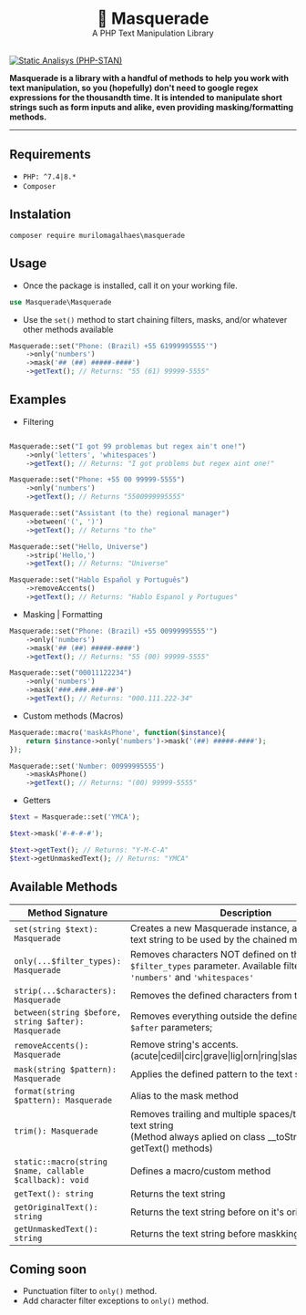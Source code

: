 <div align="center">
<h1 style="margin-bottom: 0px">🦝 Masquerade</h1> 
<span>A PHP Text Manipulation Library</span>
</div>

<br>

[![Static Analisys (PHP-STAN)](https://github.com/murilomagalhaes/masquerade/actions/workflows/static_analysis.yml/badge.svg)](https://github.com/murilomagalhaes/masquerade/actions/workflows/static_analysis.yml)

**Masquerade is a library with a handful of methods to help you work with text manipulation, so you (hopefully) don't need to google regex expressions for the thousandth time. It is intended to manipulate short strings such as form inputs and alike, even providing masking/formatting methods.**

<hr>

## Requirements
- `PHP: ^7.4|8.*`
- `Composer`

  
## Instalation
 `composer require murilomagalhaes\masquerade`

## Usage
- Once the package is installed, call it on your working file. 
``` php
use Masquerade\Masquerade
```
- Use the `set()` method to start chaining filters, masks, and/or whatever other methods available
``` php
Masquerade::set("Phone: (Brazil) +55 61999995555'")
    ->only('numbers')
    ->mask('## (##) #####-####')
    ->getText(); // Returns: "55 (61) 99999-5555"
```

## Examples

- Filtering
``` php

Masquerade::set("I got 99 problemas but regex ain't one!")
    ->only('letters', 'whitespaces')
    ->getText(); // Returns: "I got problems but regex aint one!"

Masquerade::set("Phone: +55 00 99999-5555")
    ->only('numbers')
    ->getText(); // Returns "5500999995555"

Masquerade::set("Assistant (to the) regional manager")
    ->between('(', ')')
    ->getText(); // Returns "to the"

Masquerade::set("Hello, Universe")
    ->strip('Hello,')
    ->getText(); // Returns: "Universe"

Masquerade::set("Hablo Español y Português")
    ->removeAccents()
    ->getText(); // Returns: "Hablo Espanol y Portugues"
```

- Masking | Formatting 
``` php
Masquerade::set("Phone: (Brazil) +55 00999995555'")
    ->only('numbers')
    ->mask('## (##) #####-####')
    ->getText(); // Returns: "55 (00) 99999-5555"

Masquerade::set("00011122234") 
    ->only('numbers')
    ->mask('###.###.###-##')
    ->getText(); // Returns: "000.111.222-34"
```

- Custom methods (Macros)
``` php
Masquerade::macro('maskAsPhone', function($instance){
    return $instance->only('numbers')->mask('(##) #####-####');
});

Masquerade::set('Number: 00999995555')
    ->maskAsPhone()
    ->getText(); // Returns: "(00) 99999-5555"
```

- Getters

```php
$text = Masquerade::set('YMCA');

$text->mask('#-#-#-#');

$text->getText(); // Returns: "Y-M-C-A"
$text->getUnmaskedText(); // Returns: "YMCA"
```



## Available Methods

| Method Signature | Description | 
|---|---|
| `set(string $text): Masquerade` | Creates a new Masquerade instance, and defines the text string to be used by the chained methods. |
| `only(...$filter_types): Masquerade` | Removes characters NOT defined on the `$filter_types` parameter. Available filters: `'letters'`, `'numbers'` and `'whitespaces'` |
| `strip(...$characters): Masquerade` | Removes the defined characters from the text string |
| `between(string $before, string $after): Masquerade`  | Removes everything outside the defined `$before` and `$after` parameters;  |
| `removeAccents(): Masquerade`| Remove string's accents. <br>(acute\|cedil\|circ\|grave\|lig\|orn\|ring\|slash\|th\|tilde\|uml\|)
| `mask(string $pattern): Masquerade`| Applies the defined pattern to the text string |
| `format(string $pattern): Masquerade` | Alias to the mask method |
| `trim(): Masquerade` | Removes trailing and multiple spaces/tabs from the text string <br>(Method always aplied on class __toString() and getText() methods)|
| `static::macro(string $name, callable $callback): void`| Defines a macro/custom method |
| `getText(): string` | Returns the text string |
| `getOriginalText(): string` | Returns the text string before on it's original state |
| `getUnmaskedText(): string` | Returns the text string before maskking |

## Coming soon
- Punctuation filter to `only()` method.
- Add character filter exceptions to `only()` method.